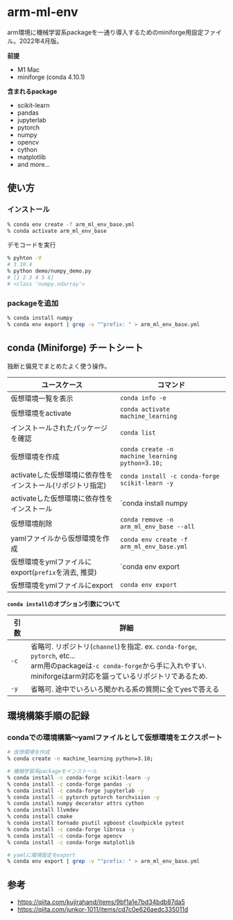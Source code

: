 # arm-ml-env
arm環境に機械学習系packageを一通り導入するためのminiforge用設定ファイル。2022年4月版。  

**前提**
- M1 Mac
- miniforge (conda 4.10.1)

**含まれるpackage**
- scikit-learn
- pandas
- jupyterlab
- pytorch
- numpy
- opencv
- cython
- matplotlib
- and more...

## 使い方

### インストール

```zsh
% conda env create -f arm_ml_env_base.yml
% conda activate arm_ml_env_base
```

デモコードを実行

```zsh
% pyhton -V
# 3.10.4
% python demo/numpy_demo.py
# [1 2 3 4 5 6]
# <class 'numpy.ndarray'>
```

### packageを追加

```zsh
% conda install numpy
% conda env export | grep -v "^prefix: " > arm_ml_env_base.yml
```

## conda (Miniforge) チートシート

独断と偏見でまとめたよく使う操作。

| ユースケース | コマンド |
| --- | --- |
| 仮想環境一覧を表示 | `conda info -e` |
| 仮想環境をactivate | `conda activate machine_learning` |
| インストールされたパッケージを確認 | `conda list` |
| 仮想環境を作成 | `conda create -n machine_learning python=3.10;` |
| activateした仮想環境に依存性をインストール(リポジトリ指定) | `conda install -c conda-forge scikit-learn -y` |
| activateした仮想環境に依存性をインストール | `conda install numpy |
| 仮想環境削除 | `conda remove -n arm_ml_env_base --all` |
| yamlファイルから仮想環境を作成 | `conda env create -f arm_ml_env_base.yml` |
| 仮想環境をymlファイルにexport(`prefix`を消去, 推奨) | `conda env export | grep -v "^prefix: " > arm_ml_env_base.yml` |
| 仮想環境をymlファイルにexport | `conda env export` |

**`conda install`のオプション引数について**

| 引数 | 詳細 |
| --- | --- |
| `-c` | 省略可. リポジトリ(`channel`)を指定. ex. `conda-forge`, `pytorch`, etc... <br>arm用のpackageは`-c conda-forge`から手に入れやすい.<br>miniforgeはarm対応を謳っているリポジトリであるため. |
| `-y` | 省略可. 途中でいろいろ聞かれる系の質問に全てyesで答える |

## 環境構築手順の記録

### condaでの環境構築〜yamlファイルとして仮想環境をエクスポート

```zsh
# 仮想環境を作成
% conda create -n machine_learning python=3.10;

# 機械学習系packageをインストール
% conda install -c conda-forge scikit-learn -y
% conda install -c conda-forge pandas -y
% conda install -c conda-forge jupyterlab -y
% conda install -c pytorch pytorch torchvision -y
% conda install numpy decorator attrs cython
% conda install llvmdev
% conda install cmake
% conda install tornado psutil xgboost cloudpickle pytest
% conda install -c conda-forge librosa -y
% conda install -c conda-forge opencv
% conda install -c conda-forge matplotlib 

# yamlに環境設定をexport
% conda env export | grep -v "^prefix: " > arm_ml_env_base.yml
```

## 参考
- https://qiita.com/kujirahand/items/9bf1a1e7bd34bdb87da5
- https://qiita.com/junkor-1011/items/cd7c0e626aedc335011d
